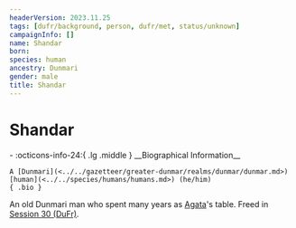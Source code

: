 ```yaml
---
headerVersion: 2023.11.25
tags: [dufr/background, person, dufr/met, status/unknown]
campaignInfo: []
name: Shandar
born:
species: human
ancestry: Dunmari
gender: male
title: Shandar
---
```

# Shandar
<div class="grid cards ext-narrow-margin ext-one-column" markdown>
- :octicons-info-24:{ .lg .middle } __Biographical Information__

    A [Dunmari](<../../gazetteer/greater-dunmar/realms/dunmar/dunmar.md>) [human](<../../species/humans/humans.md>) (he/him)  
    { .bio }

</div>


An old Dunmari man who spent many years as [Agata](<../fey/agata.md>)'s table. Freed in [Session 30 (DuFr)](<../../campaigns/dunmari-frontier/session-notes/session-30-dufr.md>).

